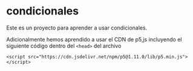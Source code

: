 # condicionales

Este es un proyecto para aprender a usar condicionales.

Adicionalmente hemos aprendido a usar el CDN de p5,js incluyendo el siguiente código dentro del `<head>` del archivo

```
<script src="https://cdn.jsdelivr.net/npm/p5@1.11.0/lib/p5.min.js"></script>
```

